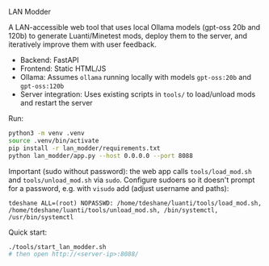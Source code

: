 LAN Modder

A LAN-accessible web tool that uses local Ollama models (gpt-oss 20b and 120b) to generate Luanti/Minetest mods, deploy them to the server, and iteratively improve them with user feedback.

- Backend: FastAPI
- Frontend: Static HTML/JS
- Ollama: Assumes `ollama` running locally with models `gpt-oss:20b` and `gpt-oss:120b`
- Server integration: Uses existing scripts in `tools/` to load/unload mods and restart the server

Run:

```bash
python3 -m venv .venv
source .venv/bin/activate
pip install -r lan_modder/requirements.txt
python lan_modder/app.py --host 0.0.0.0 --port 8088
```

Important (sudo without password): the web app calls `tools/load_mod.sh` and `tools/unload_mod.sh` via `sudo`. Configure sudoers so it doesn't prompt for a password, e.g. with `visudo` add (adjust username and paths):

```
tdeshane ALL=(root) NOPASSWD: /home/tdeshane/luanti/tools/load_mod.sh, /home/tdeshane/luanti/tools/unload_mod.sh, /bin/systemctl, /usr/bin/systemctl
```

Quick start:

```bash
./tools/start_lan_modder.sh
# then open http://<server-ip>:8088/
```
